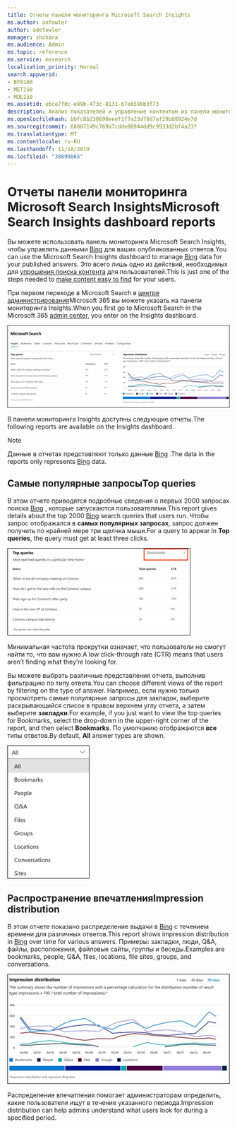 ```yaml
---
title: Отчеты панели мониторинга Microsoft Search Insights
ms.author: anfowler
author: adefowler
manager: shohara
ms.audience: Admin
ms.topic: reference
ms.service: mssearch
localization_priority: Normal
search.appverid:
- BFB160
- MET150
- MOE150
ms.assetid: ebce7fdc-e89b-473c-8131-67e659bb3f73
description: Анализ показателей и управление контентом из панели мониторинга Insights в Microsoft Search
ms.openlocfilehash: bbfc8b230690eeef1f7a23d70d7af29b88924e7d
ms.sourcegitcommit: 68087149c769a7cdde80944dd9c9933d2bf4a23f
ms.translationtype: MT
ms.contentlocale: ru-RU
ms.lasthandoff: 11/18/2019
ms.locfileid: "38699865"
---
```

# <a name="microsoft-search-insights-dashboard-reports"></a><span data-ttu-id="f9578-103">Отчеты панели мониторинга Microsoft Search Insights</span><span class="sxs-lookup"><span data-stu-id="f9578-103">Microsoft Search Insights dashboard reports</span></span>

<span data-ttu-id="f9578-104">Вы можете использовать панель мониторинга Microsoft Search Insights, чтобы управлять данными [Bing](https://Bing.com) для ваших опубликованных ответов.</span><span class="sxs-lookup"><span data-stu-id="f9578-104">You can use the Microsoft Search Insights dashboard to manage [Bing](https://Bing.com) data for your published answers.</span></span> <span data-ttu-id="f9578-105">Это всего лишь одно из действий, необходимых для [упрощения поиска контента](make-content-easy-to-find.md) для пользователей.</span><span class="sxs-lookup"><span data-stu-id="f9578-105">This is just one of the steps needed to [make content easy to find](make-content-easy-to-find.md) for your users.</span></span>

<span data-ttu-id="f9578-106">При первом переходе в Microsoft Search в [центре администрирования](https://admin.microsoft.com)Microsoft 365 вы можете указать на панели мониторинга Insights.</span><span class="sxs-lookup"><span data-stu-id="f9578-106">When you first go to Microsoft Search in the Microsoft 365 [admin center](https://admin.microsoft.com), you enter on the Insights dashboard.</span></span>

![Инсигхтс-дашбоард. png](media/Insights-dashboard.png)

<span data-ttu-id="f9578-108">В панели мониторинга Insights доступны следующие отчеты.</span><span class="sxs-lookup"><span data-stu-id="f9578-108">The following reports are available on the Insights dashboard.</span></span>

> [!NOTE]
> <span data-ttu-id="f9578-109">Данные в отчетах представляют только данные [Bing](https://Bing.com) .</span><span class="sxs-lookup"><span data-stu-id="f9578-109">The data in the reports only represents [Bing](https://Bing.com) data.</span></span>

## <a name="top-queries"></a><span data-ttu-id="f9578-110">Самые популярные запросы</span><span class="sxs-lookup"><span data-stu-id="f9578-110">Top queries</span></span>

<span data-ttu-id="f9578-111">В этом отчете приводятся подробные сведения о первых 2000 запросах поиска [Bing](https://Bing.com) , которые запускаются пользователями.</span><span class="sxs-lookup"><span data-stu-id="f9578-111">This report gives details about the top 2000 [Bing](https://Bing.com) search queries that users run.</span></span> <span data-ttu-id="f9578-112">Чтобы запрос отображался в **самых популярных запросах**, запрос должен получить по крайней мере три щелчка мыши.</span><span class="sxs-lookup"><span data-stu-id="f9578-112">For a query to appear in **Top queries**, the query must get at least three clicks.</span></span>

![Самые популярные запросы с заголовками таблиц: запрос, общее количество запросов и частота прохождения по щелчку.](media/Insights-topqueries.png)

<span data-ttu-id="f9578-114">Минимальная частота прокрутки означает, что пользователи не смогут найти то, что вам нужно.</span><span class="sxs-lookup"><span data-stu-id="f9578-114">A low click-through rate (CTR) means that users aren’t finding what they’re looking for.</span></span>

<span data-ttu-id="f9578-115">Вы можете выбрать различные представления отчета, выполнив фильтрацию по типу ответа.</span><span class="sxs-lookup"><span data-stu-id="f9578-115">You can choose different views of the report by filtering on the type of answer.</span></span> <span data-ttu-id="f9578-116">Например, если нужно только просмотреть самые популярные запросы для закладок, выберите раскрывающийся список в правом верхнем углу отчета, а затем выберите **закладки**.</span><span class="sxs-lookup"><span data-stu-id="f9578-116">For example, if you just want to view the top queries for Bookmarks, select the drop-down in the upper-right corner of the report, and then select **Bookmarks**.</span></span> <span data-ttu-id="f9578-117">По умолчанию отображаются **все** типы ответов.</span><span class="sxs-lookup"><span data-stu-id="f9578-117">By default, **All** answer types are shown.</span></span>

![Фильтрация отчетов по верхним запросам по закладкам, людям, Q&а, файлам, группам, расположениям, беседам и сайтам](media/Insights-topqueries-dropdown.png)

## <a name="impression-distribution"></a><span data-ttu-id="f9578-119">Распространение впечатления</span><span class="sxs-lookup"><span data-stu-id="f9578-119">Impression distribution</span></span>

<span data-ttu-id="f9578-120">В этом отчете показано распределение выдачи в [Bing](https://Bing.com) с течением времени для различных ответов.</span><span class="sxs-lookup"><span data-stu-id="f9578-120">This report shows impression distribution in [Bing](https://Bing.com) over time for various answers.</span></span> <span data-ttu-id="f9578-121">Примеры: закладки, люди, Q&A, файлы, расположения, файловые сайты, группы и беседы.</span><span class="sxs-lookup"><span data-stu-id="f9578-121">Examples are bookmarks, people, Q&A, files, locations, file sites, groups, and conversations.</span></span> 

![Отчет о впечатлениях с 90 дней выбран в качестве периода времени.](media/Insights-impressions.png)

<span data-ttu-id="f9578-123">Распределение впечатления помогает администраторам определить, какие пользователи ищут в течение указанного периода.</span><span class="sxs-lookup"><span data-stu-id="f9578-123">Impression distribution can help admins understand what users look for during a specified period.</span></span>
